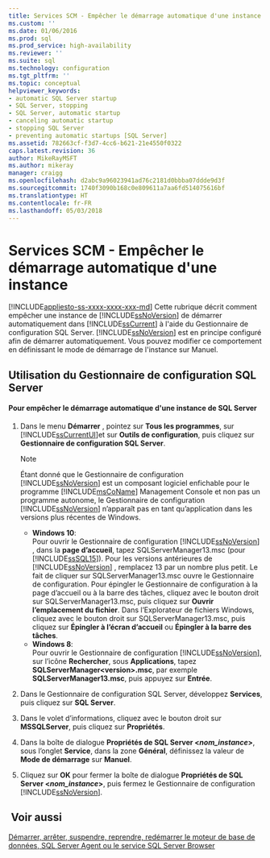 ```yaml
---
title: Services SCM - Empêcher le démarrage automatique d'une instance | Microsoft Docs
ms.custom: ''
ms.date: 01/06/2016
ms.prod: sql
ms.prod_service: high-availability
ms.reviewer: ''
ms.suite: sql
ms.technology: configuration
ms.tgt_pltfrm: ''
ms.topic: conceptual
helpviewer_keywords:
- automatic SQL Server startup
- SQL Server, stopping
- SQL Server, automatic startup
- canceling automatic startup
- stopping SQL Server
- preventing automatic startups [SQL Server]
ms.assetid: 782663cf-f3d7-4cc6-b621-21e4550f0322
caps.latest.revision: 36
author: MikeRayMSFT
ms.author: mikeray
manager: craigg
ms.openlocfilehash: d2abc9a96023941ad76c2181d0bbba07ddde9d3f
ms.sourcegitcommit: 1740f3090b168c0e809611a7aa6fd514075616bf
ms.translationtype: HT
ms.contentlocale: fr-FR
ms.lasthandoff: 05/03/2018
---
```

# <a name="scm-services---prevent-automatic-startup-of-an-instance"></a>Services SCM - Empêcher le démarrage automatique d'une instance
[!INCLUDE[appliesto-ss-xxxx-xxxx-xxx-md](../../includes/appliesto-ss-xxxx-xxxx-xxx-md.md)]
  Cette rubrique décrit comment empêcher une instance de [!INCLUDE[ssNoVersion](../../includes/ssnoversion-md.md)] de démarrer automatiquement dans [!INCLUDE[ssCurrent](../../includes/sscurrent-md.md)] à l'aide du Gestionnaire de configuration SQL Server. [!INCLUDE[ssNoVersion](../../includes/ssnoversion-md.md)] est en principe configuré afin de démarrer automatiquement. Vous pouvez modifier ce comportement en définissant le mode de démarrage de l'instance sur Manuel.  
  
##  <a name="SSMSProcedure"></a> Utilisation du Gestionnaire de configuration SQL Server  
  
#### <a name="to-prevent-automatic-startup-of-an-instance-of-sql-server"></a>Pour empêcher le démarrage automatique d'une instance de SQL Server  
  
1.  Dans le menu **Démarrer** , pointez sur **Tous les programmes**, sur [!INCLUDE[ssCurrentUI](../../includes/sscurrentui-md.md)]et sur **Outils de configuration**, puis cliquez sur **Gestionnaire de configuration SQL Server**.  
  
    > [!NOTE]  
    >  Étant donné que le Gestionnaire de configuration [!INCLUDE[ssNoVersion](../../includes/ssnoversion-md.md)] est un composant logiciel enfichable pour le programme [!INCLUDE[msCoName](../../includes/msconame-md.md)] Management Console et non pas un programme autonome, le Gestionnaire de configuration [!INCLUDE[ssNoVersion](../../includes/ssnoversion-md.md)] n’apparaît pas en tant qu’application dans les versions plus récentes de Windows.  
    >   
    >  -   **Windows 10**:  
    >          Pour ouvrir le Gestionnaire de configuration [!INCLUDE[ssNoVersion](../../includes/ssnoversion-md.md)] , dans la **page d’accueil**, tapez SQLServerManager13.msc (pour [!INCLUDE[ssSQL15](../../includes/sssql15-md.md)]). Pour les versions antérieures de [!INCLUDE[ssNoVersion](../../includes/ssnoversion-md.md)] , remplacez 13 par un nombre plus petit. Le fait de cliquer sur SQLServerManager13.msc ouvre le Gestionnaire de configuration. Pour épingler le Gestionnaire de configuration à la page d’accueil ou à la barre des tâches, cliquez avec le bouton droit sur SQLServerManager13.msc, puis cliquez sur **Ouvrir l’emplacement du fichier**. Dans l’Explorateur de fichiers Windows, cliquez avec le bouton droit sur SQLServerManager13.msc, puis cliquez sur **Épingler à l’écran d’accueil** ou **Épingler à la barre des tâches**.  
    > -   **Windows 8**:  
    >          Pour ouvrir le Gestionnaire de configuration [!INCLUDE[ssNoVersion](../../includes/ssnoversion-md.md)], sur l’icône **Rechercher**, sous **Applications**, tapez **SQLServerManager\<version>.msc**, par exemple **SQLServerManager13.msc**, puis appuyez sur **Entrée**.  
  
2.  Dans le Gestionnaire de configuration SQL Server, développez **Services**, puis cliquez sur **SQL Server**.  
  
3.  Dans le volet d’informations, cliquez avec le bouton droit sur **MSSQLServer**, puis cliquez sur **Propriétés**.  
  
4.  Dans la boîte de dialogue **Propriétés de SQL Server \<***nom_instance***>**, sous l’onglet **Service**, dans la zone **Général**, définissez la valeur de **Mode de démarrage** sur **Manuel**.  
  
5.  Cliquez sur **OK** pour fermer la boîte de dialogue **Propriétés de SQL Server \<***nom_instance***>**, puis fermez le Gestionnaire de configuration [!INCLUDE[ssNoVersion](../../includes/ssnoversion-md.md)].  
  
## <a name="see-also"></a> Voir aussi  
 [Démarrer, arrêter, suspendre, reprendre, redémarrer le moteur de base de données, SQL Server Agent ou le service SQL Server Browser](../../database-engine/configure-windows/start-stop-pause-resume-restart-sql-server-services.md)  
  
  
